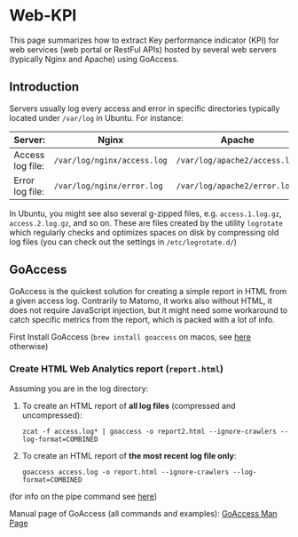 # Web-KPI

This page summarizes how to extract Key performance indicator (KPI) 
for web services (web portal or RestFul APIs) hosted by several web
servers (typically Nginx and Apache) using GoAccess.

## Introduction

Servers usually log every access and error in specific directories
typically located under `/var/log` in Ubuntu. For instance:

| Server:          | Nginx                       | Apache                        |
|------------------|-----------------------------|-------------------------------|
| Access log file: | `/var/log/nginx/access.log` | `/var/log/apache2/access.log` |
| Error log file:  | `/var/log/nginx/error.log`  | `/var/log/apache2/error.log`  |


In Ubuntu, you might see also several g-zipped files, e.g.
`access.1.log.gz`, `access.2.log.gz`, and so on. These are files
created by the utility `logrotate` which regularly checks
and optimizes spaces on disk by compressing old log files
(you can check out the settings in `/etc/logrotate.d/`)

## GoAccess

GoAccess is the quickest solution for creating a simple report in HTML
from a given access log. Contrarily to Matomo, it works also without HTML,
it does not require JavaScript injection, but it might need some workaround
to catch specific metrics from the report, which is packed with a lot of 
info.


First Install GoAccess (`brew install goaccess` on macos, see 
[here](https://goaccess.io/download) otherwise)


### Create HTML Web Analytics report (`report.html`)

Assuming you are in the log directory:

1. To create an HTML report of **all log files** (compressed and uncompressed):
   ```commandline
   zcat -f access.log* | goaccess -o report2.html --ignore-crawlers --log-format=COMBINED
   ```
2. To create an HTML report of **the most recent log file only**:
   ```commandline
   goaccess access.log -o report.html --ignore-crawlers --log-format=COMBINED
   ```
(for info on the pipe command see [here](https://stackoverflow.com/a/39240021))

Manual page of GoAccess (all commands and examples):
[GoAccess Man Page](https://goaccess.io/man)
